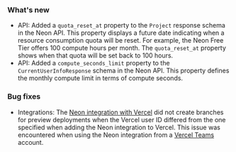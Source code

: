 ### What's new

- API: Added a `quota_reset_at` property to the `Project`  response schema in the Neon API. This property displays a future date indicating when a resource consumption quota will be reset. For example, the Neon Free Tier offers 100 compute hours per month. The `quota_reset_at` property shows when that quota will be set back to 100 hours.
- API: Added a `compute_seconds_limit` property to the `CurrentUserInfoResponse` schema in the Neon API. This property defines the monthly compute limit in terms of compute seconds.

### Bug fixes

- Integrations: The [Neon integration with Vercel](https://vercel.com/integrations/neon) did not create branches for preview deployments when the Vercel user ID differed from the one specified when adding the Neon integration to Vercel. This issue was encountered when using the Neon integration from a [Vercel Teams](https://vercel.com/docs/teams-and-accounts/create-or-join-a-team) account.
